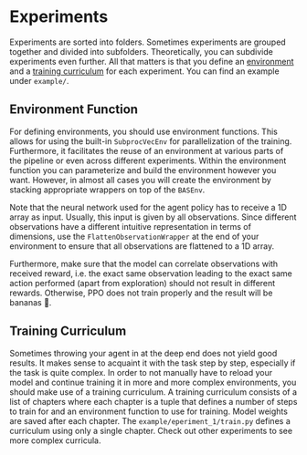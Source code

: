 # Experiments
Experiments are sorted into folders. Sometimes experiments are grouped together and divided into subfolders. Theoretically, you can subdivide experiments even further. All that matters is that you define an [environment](#environment-function) and a [training curriculum](#training-curriculum) for each experiment. You can find an example under `example/`.

## Environment Function
For defining environments, you should use environment functions. This allows for using the built-in `SubprocVecEnv` for parallelization of the training. Furthermore, it facilitates the reuse of an environment at various parts of the pipeline or even across different experiments. Within the environment function you can parameterize and build the environment however you want. However, in almost all cases you will create the environment by stacking appropriate wrappers on top of the `BASEnv`.

Note that the neural network used for the agent policy has to receive a 1D array as input. Usually, this input is given by all observations. Since different observations have a different intuitive representation in terms of dimensions, use the `FlattenObservationWrapper` at the end of your environment to ensure that all observations are flattened to a 1D array.

Furthermore, make sure that the model can correlate observations with received reward, i.e. the exact same observation leading to the exact same action performed (apart from exploration) should not result in different rewards. Otherwise, PPO does not train properly and the result will be bananas 🍌.

## Training Curriculum
Sometimes throwing your agent in at the deep end does not yield good results. It makes sense to acquaint it with the task step by step, especially if the task is quite complex. In order to not manually have to reload your model and continue training it in more and more complex environments, you should make use of a training curriculum. A training curriculum consists of a list of chapters where each chapter is a tuple that defines a number of steps to train for and an environment function to use for training. Model weights are saved after each chapter. The `example/eperiment_1/train.py` defines a curriculum using only a single chapter. Check out other experiments to see more complex curricula.   